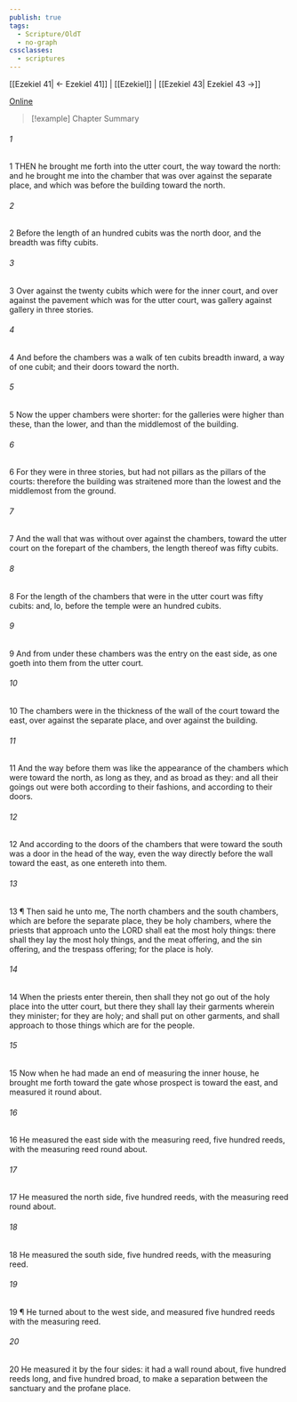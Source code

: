 ```yaml
---
publish: true
tags:
  - Scripture/OldT
  - no-graph
cssclasses:
  - scriptures
---
```

[[Ezekiel 41| ← Ezekiel 41]] | [[Ezekiel]] | [[Ezekiel 43| Ezekiel 43 →]]

[Online](https://churchofjesuschrist.org/study/scriptures/ot/ezek/42?lang=eng)

>[!example] Chapter Summary
>
###### 1
1 THEN he brought me forth into the utter court, the way toward the north: and he brought me into the chamber that was over against the separate place, and which was before the building toward the north.
###### 2
2 Before the length of an hundred cubits was the north door, and the breadth was fifty cubits.
###### 3
3 Over against the twenty cubits which were for the inner court, and over against the pavement which was for the utter court, was gallery against gallery in three stories.
###### 4
4 And before the chambers was a walk of ten cubits breadth inward, a way of one cubit; and their doors toward the north.
###### 5
5 Now the upper chambers were shorter: for the galleries were higher than these, than the lower, and than the middlemost of the building.
###### 6
6 For they were in three stories, but had not pillars as the pillars of the courts: therefore the building was straitened more than the lowest and the middlemost from the ground.
###### 7
7 And the wall that was without over against the chambers, toward the utter court on the forepart of the chambers, the length thereof was fifty cubits.
###### 8
8 For the length of the chambers that were in the utter court was fifty cubits: and, lo, before the temple were an hundred cubits.
###### 9
9 And from under these chambers was the entry on the east side, as one goeth into them from the utter court.
###### 10
10 The chambers were in the thickness of the wall of the court toward the east, over against the separate place, and over against the building.
###### 11
11 And the way before them was like the appearance of the chambers which were toward the north, as long as they, and as broad as they: and all their goings out were both according to their fashions, and according to their doors.
###### 12
12 And according to the doors of the chambers that were toward the south was a door in the head of the way, even the way directly before the wall toward the east, as one entereth into them.
###### 13
13 ¶ Then said he unto me, The north chambers and the south chambers, which are before the separate place, they be holy chambers, where the priests that approach unto the LORD shall eat the most holy things: there shall they lay the most holy things, and the meat offering, and the sin offering, and the trespass offering; for the place is holy.
###### 14
14 When the priests enter therein, then shall they not go out of the holy place into the utter court, but there they shall lay their garments wherein they minister; for they are holy; and shall put on other garments, and shall approach to those things which are for the people.
###### 15
15 Now when he had made an end of measuring the inner house, he brought me forth toward the gate whose prospect is toward the east, and measured it round about.
###### 16
16 He measured the east side with the measuring reed, five hundred reeds, with the measuring reed round about.
###### 17
17 He measured the north side, five hundred reeds, with the measuring reed round about.
###### 18
18 He measured the south side, five hundred reeds, with the measuring reed.
###### 19
19 ¶ He turned about to the west side, and measured five hundred reeds with the measuring reed.
###### 20
20 He measured it by the four sides: it had a wall round about, five hundred reeds long, and five hundred broad, to make a separation between the sanctuary and the profane place.



